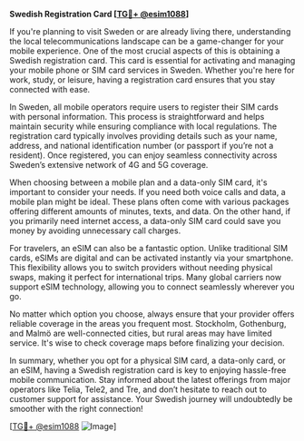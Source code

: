 **Swedish Registration Card [[TG💪+ @esim1088](https://t.me/s/esim1088)]**

If you're planning to visit Sweden or are already living there, understanding the local telecommunications landscape can be a game-changer for your mobile experience. One of the most crucial aspects of this is obtaining a Swedish registration card. This card is essential for activating and managing your mobile phone or SIM card services in Sweden. Whether you're here for work, study, or leisure, having a registration card ensures that you stay connected with ease.

In Sweden, all mobile operators require users to register their SIM cards with personal information. This process is straightforward and helps maintain security while ensuring compliance with local regulations. The registration card typically involves providing details such as your name, address, and national identification number (or passport if you’re not a resident). Once registered, you can enjoy seamless connectivity across Sweden’s extensive network of 4G and 5G coverage.

When choosing between a mobile plan and a data-only SIM card, it's important to consider your needs. If you need both voice calls and data, a mobile plan might be ideal. These plans often come with various packages offering different amounts of minutes, texts, and data. On the other hand, if you primarily need internet access, a data-only SIM card could save you money by avoiding unnecessary call charges.

For travelers, an eSIM can also be a fantastic option. Unlike traditional SIM cards, eSIMs are digital and can be activated instantly via your smartphone. This flexibility allows you to switch providers without needing physical swaps, making it perfect for international trips. Many global carriers now support eSIM technology, allowing you to connect seamlessly wherever you go.

No matter which option you choose, always ensure that your provider offers reliable coverage in the areas you frequent most. Stockholm, Gothenburg, and Malmö are well-connected cities, but rural areas may have limited service. It's wise to check coverage maps before finalizing your decision.

In summary, whether you opt for a physical SIM card, a data-only card, or an eSIM, having a Swedish registration card is key to enjoying hassle-free mobile communication. Stay informed about the latest offerings from major operators like Telia, Tele2, and Tre, and don’t hesitate to reach out to customer support for assistance. Your Swedish journey will undoubtedly be smoother with the right connection!

[[TG💪+ @esim1088](https://t.me/s/esim1088) ![Image](https://i.postimg.cc/Y0z9fWf4/image.png)]